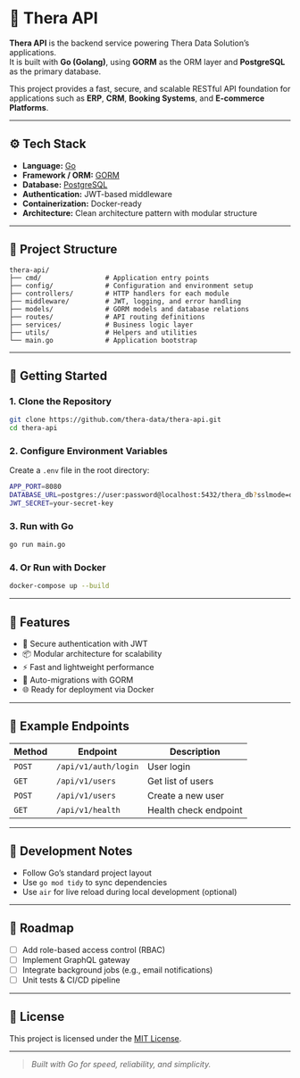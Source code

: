 # 🧠 Thera API

**Thera API** is the backend service powering Thera Data Solution’s applications.  
It is built with **Go (Golang)**, using **GORM** as the ORM layer and **PostgreSQL** as the primary database.

This project provides a fast, secure, and scalable RESTful API foundation for applications such as **ERP**, **CRM**, **Booking Systems**, and **E-commerce Platforms**.

---

## ⚙️ Tech Stack

- **Language:** [Go](https://golang.org/)  
- **Framework / ORM:** [GORM](https://gorm.io/)  
- **Database:** [PostgreSQL](https://www.postgresql.org/)  
- **Authentication:** JWT-based middleware  
- **Containerization:** Docker-ready  
- **Architecture:** Clean architecture pattern with modular structure  

---

## 📂 Project Structure

```
thera-api/
├── cmd/                # Application entry points
├── config/             # Configuration and environment setup
├── controllers/        # HTTP handlers for each module
├── middleware/         # JWT, logging, and error handling
├── models/             # GORM models and database relations
├── routes/             # API routing definitions
├── services/           # Business logic layer
├── utils/              # Helpers and utilities
└── main.go             # Application bootstrap
```

---

## 🚀 Getting Started

### 1. Clone the Repository
```bash
git clone https://github.com/thera-data/thera-api.git
cd thera-api
```

### 2. Configure Environment Variables
Create a `.env` file in the root directory:
```bash
APP_PORT=8080
DATABASE_URL=postgres://user:password@localhost:5432/thera_db?sslmode=disable
JWT_SECRET=your-secret-key
```

### 3. Run with Go
```bash
go run main.go
```

### 4. Or Run with Docker
```bash
docker-compose up --build
```

---

## 🧩 Features

- 🔐 Secure authentication with JWT  
- 📦 Modular architecture for scalability  
- ⚡ Fast and lightweight performance  
- 🧾 Auto-migrations with GORM  
- 🌐 Ready for deployment via Docker  

---

## 🧠 Example Endpoints

| Method | Endpoint           | Description              |
|--------|--------------------|--------------------------|
| `POST` | `/api/v1/auth/login`  | User login               |
| `GET`  | `/api/v1/users`       | Get list of users        |
| `POST` | `/api/v1/users`       | Create a new user        |
| `GET`  | `/api/v1/health`      | Health check endpoint    |

---

## 🧰 Development Notes

- Follow Go’s standard project layout  
- Use `go mod tidy` to sync dependencies  
- Use `air` for live reload during local development (optional)

---

## 🧭 Roadmap

- [ ] Add role-based access control (RBAC)  
- [ ] Implement GraphQL gateway  
- [ ] Integrate background jobs (e.g., email notifications)  
- [ ] Unit tests & CI/CD pipeline  

---

## 📜 License

This project is licensed under the [MIT License](LICENSE).

---

> _Built with Go for speed, reliability, and simplicity._
